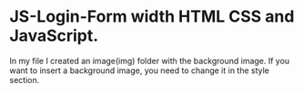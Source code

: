 # JS-Login-Form width HTML CSS and JavaScript. 
In my file I created an image(img) folder with the background image. 
If you want to insert a background image, you need to change it in the style section.
